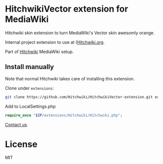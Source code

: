 # HitchwikiVector extension for MediaWiki
Hitchwiki skin extension to turn MediaWiki's Vector skin awesomly orange.

Internal project extension to use at ([Hitchwiki.org](http://hitchwiki.org).

Part of [Hitchwiki](https://github.com/Hitchwiki/hitchwiki) MediaWiki setup.

## Install manually

Note that normal Hitchwiki takes care of installing this extension.

Clone under `extensions`:
```bash
git clone https://github.com/Hitchwiki/HitchwikiVector-extension.git extensions/Hitchwiki
```

Add to LocalSettings.php
```php
require_once "$IP/extensions/Hitchwiki/Hitchwiki.php";
```

[Contact us](http://hitchwiki.org/contact).

# License
MIT
